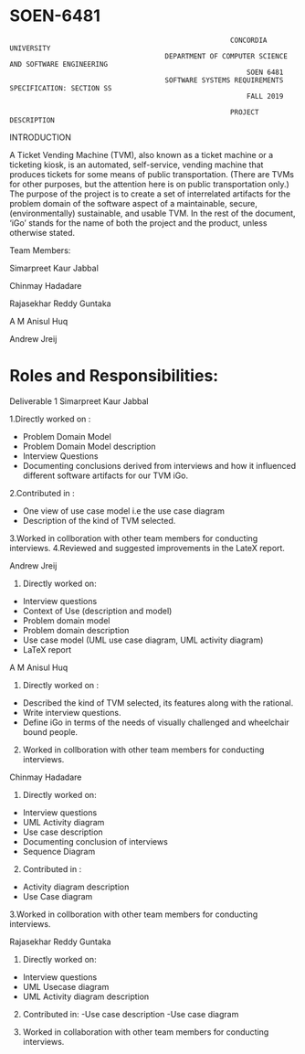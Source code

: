 # SOEN-6481
                                                          CONCORDIA UNIVERSITY
                                          DEPARTMENT OF COMPUTER SCIENCE AND SOFTWARE ENGINEERING
                                                              SOEN 6481
                                          SOFTWARE SYSTEMS REQUIREMENTS SPECIFICATION: SECTION SS
                                                              FALL 2019
  
                                                          PROJECT DESCRIPTION
INTRODUCTION

A Ticket Vending Machine (TVM), also known as a ticket machine or a ticketing kiosk,
is an automated, self-service, vending machine that produces tickets for some means of
public transportation. (There are TVMs for other purposes, but the attention here is on
public transportation only.)
The purpose of the project is to create a set of interrelated artifacts for the problem
domain of the software aspect of a maintainable, secure, (environmentally) sustainable,
and usable TVM. In the rest of the document, ‘iGo’ stands for the name of both the
project and the product, unless otherwise stated.

Team Members:

Simarpreet Kaur Jabbal 

Chinmay Hadadare

Rajasekhar Reddy Guntaka

A M Anisul Huq

Andrew Jreij

# Roles and Responsibilities:
Deliverable 1
Simarpreet Kaur Jabbal 

1.Directly worked on :
- Problem Domain Model
- Problem Domain Model description
- Interview Questions
- Documenting conclusions derived from interviews and how it
  influenced different software artifacts for our TVM iGo.

2.Contributed in :
- One view of use case model i.e the use case diagram 
- Description of the kind of TVM selected.

3.Worked in collboration with other team members for conducting interviews.
4.Reviewed and suggested improvements in the LateX report.

Andrew Jreij

1. Directly worked on:
  - Interview questions
  - Context of Use (description and model)
  - Problem domain model
  - Problem domain description
  - Use case model (UML use case diagram, UML activity diagram)
  - LaTeX report
  
 A M Anisul Huq
 
 
  1. Directly worked on :
  - Described the kind of TVM selected, its features along with the rational. 
  - Write interview questions.
  - Define iGo in terms of the needs of visually challenged and wheelchair bound people.
  
 2. Worked in collboration with other team members for conducting interviews.




Chinmay Hadadare

1. Directly worked on:
  - Interview questions
  - UML Activity diagram
  - Use case description
  - Documenting conclusion of interviews
  - Sequence Diagram

2. Contributed in :
  - Activity diagram description
  - Use Case diagram
  
3.Worked in collboration with other team members for conducting interviews.





Rajasekhar Reddy Guntaka

1. Directly worked on:
  - Interview questions
  - UML Usecase diagram
  - UML Activity diagram description
  
  
2. Contributed in:
   -Use case description
   -Use case diagram

3. Worked in collaboration with other team members for conducting interviews.
